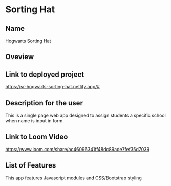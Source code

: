 # Sorting Hat
## Name
Hogwarts Sorting Hat
## Oveview

## Link to deployed project
https://sr-hogwarts-sorting-hat.netlify.app/#
## Description for the user
This is a single page web app designed to assign students a specific school when name is input in form. 

## Link to Loom Video
https://www.loom.com/share/ac46096341ff48dc89ade7fef35d7039
## List of Features
This app features Javascript modules and CSS/Bootstrap styling
